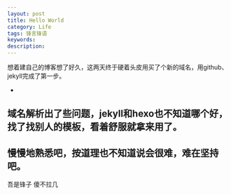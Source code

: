 ```yaml
---
layout: post
title: Hello World
category: Life
tags: 锋言锋语
keywords: 
description: 
---
```

想着建自己的博客想了好久，这两天终于硬着头皮用买了个新的域名，用github、jekyll完成了第一步。 

- 
域名解析出了些问题，jekyll和hexo也不知道哪个好，找了找别人的模板，看着舒服就拿来用了。
- 
慢慢地熟悉吧，按道理也不知道说会很难，难在坚持吧。
- 
吾是锋子 傻不拉几